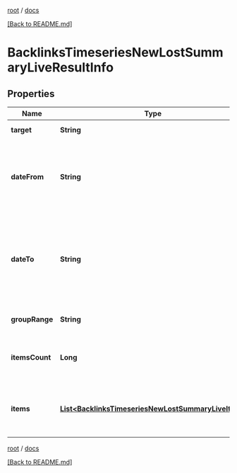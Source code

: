 [root](./../ "root") / [docs](./ "docs")

[[Back to README.md]](./../README.md "[Back to README.md]")

# BacklinksTimeseriesNewLostSummaryLiveResultInfo

## Properties

| Name | Type | Description | Notes |
|------------ | ------------- | ------------- | -------------|
|**target** | **String** | target from a POST array |  [optional] |
|**dateFrom** | **String** | starting date of the time range in the UTC format: “yyyy-mm-dd” example: 2019-01-01 |  [optional] |
|**dateTo** | **String** | ending date of the time range in the UTC format: \&quot;yyyy-mm-dd\&quot; example: \&quot;2019-01-15\&quot; |  [optional] |
|**groupRange** | **String** | group_range from the POST array |  [optional] |
|**itemsCount** | **Long** | the number of results returned in the items array |  [optional] |
|**items** | [**List&lt;BacklinksTimeseriesNewLostSummaryLiveItem&gt;**](BacklinksTimeseriesNewLostSummaryLiveItem.md) | contains relevant backlinks and referring domains data |  [optional] |

[root](./../ "root") / [docs](./ "docs")

[[Back to README.md]](./../README.md "[Back to README.md]")